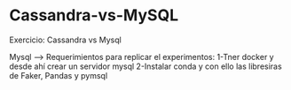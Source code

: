 # Cassandra-vs-MySQL
Exercicio: Cassandra vs Mysql 


Mysql -->
Requerimientos para replicar el experimentos:
1-Tner docker y desde ahí crear un servidor mysql 
2-Instalar conda y con ello las libresiras de Faker, Pandas y pymsql 
